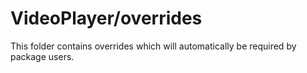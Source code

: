# VideoPlayer/overrides

This folder contains overrides which will automatically be required by package users.
